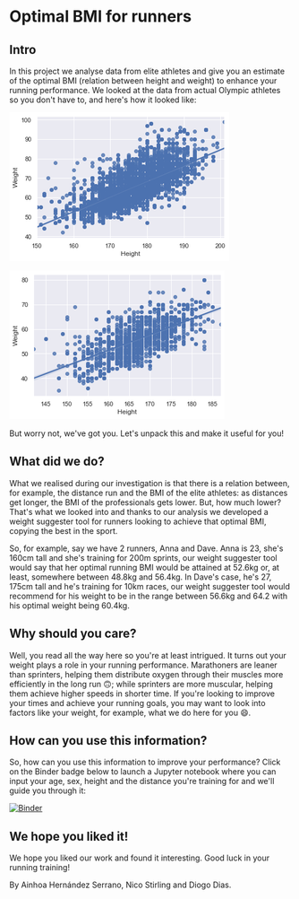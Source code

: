 # Optimal BMI for runners

## Intro

In this project we analyse data from elite athletes and give you an estimate of the optimal BMI (relation between height and weight) to enhance your running performance. We looked at the data from actual Olympic athletes so you don't have to, and here's how it looked like:
    
![png](output_8_1.png)
  
![png](output_9_1.png)

But worry not, we've got you. Let's unpack this and make it useful for you!


## What did we do?

What we realised during our investigation is that there is a relation between, for example, the distance run and the BMI of the elite athletes: as distances get longer, the BMI of the professionals gets lower. But, how much lower? That's what we looked into and thanks to our analysis we developed a weight suggester tool for runners looking to achieve that optimal BMI, copying the best in the sport.

So, for example, say we have 2 runners, Anna and Dave. Anna is 23, she's 160cm tall and she's training for 200m sprints, our weight suggester tool would say that her optimal running BMI would be attained at 52.6kg or, at least, somewhere between 48.8kg and 56.4kg. In Dave's case, he's 27, 175cm tall and he's training for 10km races, our weight suggester tool would recommend for his weight to be in the range between 56.6kg and 64.2 with his optimal weight being 60.4kg.


## Why should you care?

Well, you read all the way here so you're at least intrigued. It turns out your weight plays a role in your running performance. Marathoners are leaner than sprinters, helping them distribute oxygen through their muscles more efficiently in the long run :upside_down_face:; while sprinters are more muscular, helping them achieve higher speeds in shorter time. If you're looking to improve your times and achieve your running goals, you may want to look into factors like your weight, for example, what we do here for you :smile:.


## How can you use this information?

So, how can you use this information to improve your performance? Click on the Binder badge below to launch a Jupyter notebook where you can input your age, sex, height and the distance you're training for and we'll guide you through it:

[![Binder](https://mybinder.org/badge_logo.svg)](https://mybinder.org/v2/gh/ainchoa/runnersbmi/main?labpath=weight_suggestor.ipynb)


## We hope you liked it!

We hope you liked our work and found it interesting. Good luck in your running training!

By Ainhoa Hernández Serrano, Nico Stirling and Diogo Dias.
